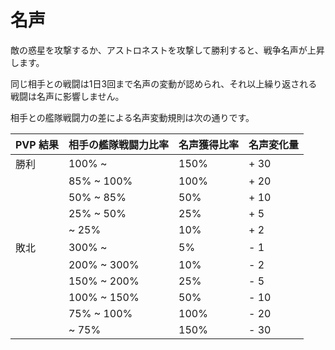 ﻿# 名声

 敵の惑星を攻撃するか、アストロネストを攻撃して勝利すると、戦争名声が上昇します。

同じ相手との戦闘は1日3回まで名声の変動が認められ、それ以上繰り返される戦闘は名声に影響しません。

相手との艦隊戦闘力の差による名声変動規則は次の通りです。

| PVP 結果 | 相手の艦隊戦闘力比率 | 名声獲得比率 | 名声変化量 |
| -------- | ---------------- | -------------- | ----------- |
| 勝利     | 100% ~           | 150%           | + 30        |
|          | 85% ~ 100%       | 100%           | + 20        |
|          | 50% ~ 85%        | 50%            | + 10        |
|          | 25% ~ 50%        | 25%            | + 5         |
|          | ~ 25%            | 10%            | + 2         |
| 敗北     | 300% ~           | 5%             | - 1         |
|          | 200% ~ 300%      | 10%            | - 2         |
|          | 150% ~ 200%      | 25%            | - 5         |
|          | 100% ~ 150%      | 50%            | - 10        |
|          | 75% ~ 100%       | 100%           | - 20        |
|          | ~ 75%            | 150%           | - 30        |
